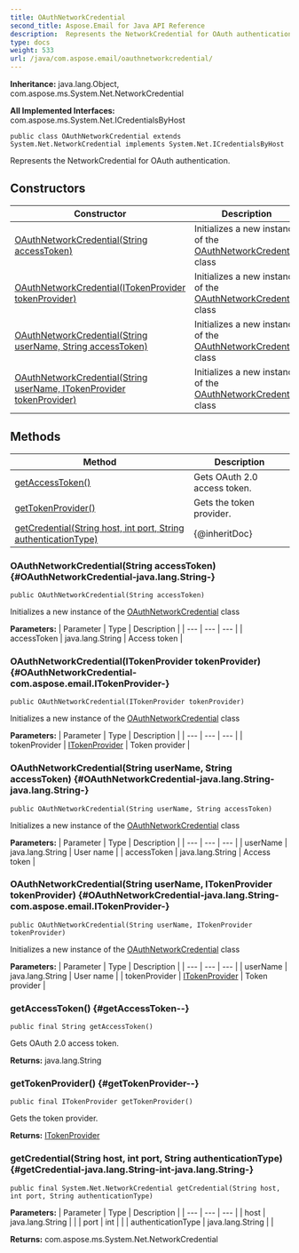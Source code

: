 ```yaml
---
title: OAuthNetworkCredential
second_title: Aspose.Email for Java API Reference
description:  Represents the NetworkCredential for OAuth authentication.
type: docs
weight: 533
url: /java/com.aspose.email/oauthnetworkcredential/
---
```

**Inheritance:**
java.lang.Object, com.aspose.ms.System.Net.NetworkCredential

**All Implemented Interfaces:**
com.aspose.ms.System.Net.ICredentialsByHost
```
public class OAuthNetworkCredential extends System.Net.NetworkCredential implements System.Net.ICredentialsByHost
```

Represents the NetworkCredential for OAuth authentication.
## Constructors

| Constructor | Description |
| --- | --- |
| [OAuthNetworkCredential(String accessToken)](#OAuthNetworkCredential-java.lang.String-) | Initializes a new instance of the [OAuthNetworkCredential](../../com.aspose.email/oauthnetworkcredential) class |
| [OAuthNetworkCredential(ITokenProvider tokenProvider)](#OAuthNetworkCredential-com.aspose.email.ITokenProvider-) | Initializes a new instance of the [OAuthNetworkCredential](../../com.aspose.email/oauthnetworkcredential) class |
| [OAuthNetworkCredential(String userName, String accessToken)](#OAuthNetworkCredential-java.lang.String-java.lang.String-) | Initializes a new instance of the [OAuthNetworkCredential](../../com.aspose.email/oauthnetworkcredential) class |
| [OAuthNetworkCredential(String userName, ITokenProvider tokenProvider)](#OAuthNetworkCredential-java.lang.String-com.aspose.email.ITokenProvider-) | Initializes a new instance of the [OAuthNetworkCredential](../../com.aspose.email/oauthnetworkcredential) class |
## Methods

| Method | Description |
| --- | --- |
| [getAccessToken()](#getAccessToken--) | Gets OAuth 2.0 access token. |
| [getTokenProvider()](#getTokenProvider--) | Gets the token provider. |
| [getCredential(String host, int port, String authenticationType)](#getCredential-java.lang.String-int-java.lang.String-) | \{@inheritDoc\} |
### OAuthNetworkCredential(String accessToken) {#OAuthNetworkCredential-java.lang.String-}
```
public OAuthNetworkCredential(String accessToken)
```


Initializes a new instance of the [OAuthNetworkCredential](../../com.aspose.email/oauthnetworkcredential) class

**Parameters:**
| Parameter | Type | Description |
| --- | --- | --- |
| accessToken | java.lang.String | Access token |

### OAuthNetworkCredential(ITokenProvider tokenProvider) {#OAuthNetworkCredential-com.aspose.email.ITokenProvider-}
```
public OAuthNetworkCredential(ITokenProvider tokenProvider)
```


Initializes a new instance of the [OAuthNetworkCredential](../../com.aspose.email/oauthnetworkcredential) class

**Parameters:**
| Parameter | Type | Description |
| --- | --- | --- |
| tokenProvider | [ITokenProvider](../../com.aspose.email/itokenprovider) | Token provider |

### OAuthNetworkCredential(String userName, String accessToken) {#OAuthNetworkCredential-java.lang.String-java.lang.String-}
```
public OAuthNetworkCredential(String userName, String accessToken)
```


Initializes a new instance of the [OAuthNetworkCredential](../../com.aspose.email/oauthnetworkcredential) class

**Parameters:**
| Parameter | Type | Description |
| --- | --- | --- |
| userName | java.lang.String | User name |
| accessToken | java.lang.String | Access token |

### OAuthNetworkCredential(String userName, ITokenProvider tokenProvider) {#OAuthNetworkCredential-java.lang.String-com.aspose.email.ITokenProvider-}
```
public OAuthNetworkCredential(String userName, ITokenProvider tokenProvider)
```


Initializes a new instance of the [OAuthNetworkCredential](../../com.aspose.email/oauthnetworkcredential) class

**Parameters:**
| Parameter | Type | Description |
| --- | --- | --- |
| userName | java.lang.String | User name |
| tokenProvider | [ITokenProvider](../../com.aspose.email/itokenprovider) | Token provider |

### getAccessToken() {#getAccessToken--}
```
public final String getAccessToken()
```


Gets OAuth 2.0 access token.

**Returns:**
java.lang.String
### getTokenProvider() {#getTokenProvider--}
```
public final ITokenProvider getTokenProvider()
```


Gets the token provider.

**Returns:**
[ITokenProvider](../../com.aspose.email/itokenprovider)
### getCredential(String host, int port, String authenticationType) {#getCredential-java.lang.String-int-java.lang.String-}
```
public final System.Net.NetworkCredential getCredential(String host, int port, String authenticationType)
```




**Parameters:**
| Parameter | Type | Description |
| --- | --- | --- |
| host | java.lang.String |  |
| port | int |  |
| authenticationType | java.lang.String |  |

**Returns:**
com.aspose.ms.System.Net.NetworkCredential
